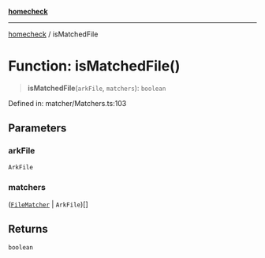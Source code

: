 [**homecheck**](../README.md)

***

[homecheck](../globals.md) / isMatchedFile

# Function: isMatchedFile()

> **isMatchedFile**(`arkFile`, `matchers`): `boolean`

Defined in: matcher/Matchers.ts:103

## Parameters

### arkFile

`ArkFile`

### matchers

([`FileMatcher`](../interfaces/FileMatcher.md) \| `ArkFile`)[]

## Returns

`boolean`

